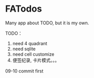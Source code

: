 # FATodos
Many app about TODO, but it is my own.

TODO：
1. need 4 quadrant
2. need sqlite
3. need cell customize
4. 便签纪录, 卡片模式。。。

09-10
commit first　
